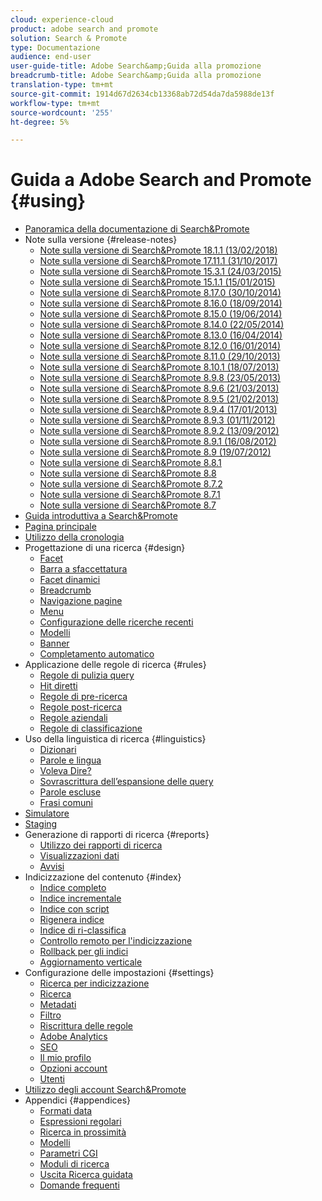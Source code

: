```yaml
---
cloud: experience-cloud
product: adobe search and promote
solution: Search & Promote
type: Documentazione
audience: end-user
user-guide-title: Adobe Search&amp;Guida alla promozione
breadcrumb-title: Adobe Search&amp;Guida alla promozione
translation-type: tm+mt
source-git-commit: 1914d67d2634cb13368ab72d54da7da5988de13f
workflow-type: tm+mt
source-wordcount: '255'
ht-degree: 5%

---
```



# Guida a Adobe Search and Promote {#using}

<!-- + Attention {#attention}
  + [Adobe Search&amp;Promote End-of-Service Announcement](sp-eol.md) -->
+ [Panoramica della documentazione di Search&amp;Promote](sp-home.md)
+ Note sulla versione {#release-notes}
   + [Note sulla versione di Search&amp;Promote 18.1.1 (13/02/2018)](c-searchpromote-release-notes/c-rn-02-13-18-version-1811.md)
   + [Note sulla versione di Search&amp;Promote 17.11.1 (31/10/2017)](c-searchpromote-release-notes/c-rn-10-31-17-version-1711.md)
   + [Note sulla versione di Search&amp;Promote 15.3.1 (24/03/2015)](c-searchpromote-release-notes/c-rn-03-19-15-version-153.md)
   + [Note sulla versione di Search&amp;Promote 15.1.1 (15/01/2015)](c-searchpromote-release-notes/c-rn-01-15-15-version-151.md)
   + [Note sulla versione di Search&amp;Promote 8.17.0 (30/10/2014)](c-searchpromote-release-notes/c-rn-10-30-14-version-817.md)
   + [Note sulla versione di Search&amp;Promote 8.16.0 (18/09/2014)](c-searchpromote-release-notes/c-rn-09-18-14-version-816.md)
   + [Note sulla versione di Search&amp;Promote 8.15.0 (19/06/2014)](c-searchpromote-release-notes/c-rn-06-19-14-version-815.md)
   + [Note sulla versione di Search&amp;Promote 8.14.0 (22/05/2014)](c-searchpromote-release-notes/c-rn-05-22-14-version-814.md)
   + [Note sulla versione di Search&amp;Promote 8.13.0 (16/04/2014)](c-searchpromote-release-notes/c-rn-04-16-14-version-813.md)
   + [Note sulla versione di Search&amp;Promote 8.12.0 (16/01/2014)](c-searchpromote-release-notes/c-rn-01-16-14-version-812.md)
   + [Note sulla versione di Search&amp;Promote 8.11.0 (29/10/2013)](c-searchpromote-release-notes/c-rn-10-17-13-version-811.md)
   + [Note sulla versione di Search&amp;Promote 8.10.1 (18/07/2013)](c-searchpromote-release-notes/c-rn-07-18-13-version-810.md)
   + [Note sulla versione di Search&amp;Promote 8.9.8 (23/05/2013)](c-searchpromote-release-notes/c-rn-05-23-13-version-898.md)
   + [Note sulla versione di Search&amp;Promote 8.9.6 (21/03/2013)](c-searchpromote-release-notes/c-rn-03-21-13-version-896.md)
   + [Note sulla versione di Search&amp;Promote 8.9.5 (21/02/2013)](c-searchpromote-release-notes/c-rn-02-21-13-version-895.md)
   + [Note sulla versione di Search&amp;Promote 8.9.4 (17/01/2013)](c-searchpromote-release-notes/c-rn-01-17-13-version-894.md)
   + [Note sulla versione di Search&amp;Promote 8.9.3 (01/11/2012)](c-searchpromote-release-notes/c-rn-11-01-12-version-893.md)
   + [Note sulla versione di Search&amp;Promote 8.9.2 (13/09/2012)](c-searchpromote-release-notes/c-rn-09-13-12-version-892.md)
   + [Note sulla versione di Search&amp;Promote 8.9.1 (16/08/2012)](c-searchpromote-release-notes/c-rn-08-16-12-version-891.md)
   + [Note sulla versione di Search&amp;Promote 8.9 (19/07/2012)](c-searchpromote-release-notes/c-rn-07-19-12-version-89.md)
   + [Note sulla versione di Search&amp;Promote 8.8.1](c-searchpromote-release-notes/c-rn-05-31-12-version-881.md)
   + [Note sulla versione di Search&amp;Promote 8.8](c-searchpromote-release-notes/c-rn-04-26-12-version-88.md)
   + [Note sulla versione di Search&amp;Promote 8.7.2](c-searchpromote-release-notes/c-maintenance-release-03-29-12-version-872.md)
   + [Note sulla versione di Search&amp;Promote 8.7.1](c-searchpromote-release-notes/c-maintenance-release-02-23-12-version-871.md)
   + [Note sulla versione di Search&amp;Promote 8.7](c-searchpromote-release-notes/c-maintenance-release-01-19-12-version-870.md)
+ [Guida introduttiva a Search&amp;Promote](c-getting-started.md)
+ [Pagina principale](c-about-home.md)
+ [Utilizzo della cronologia](t-using-the-history-option.md)
+ Progettazione di una ricerca {#design}
   + [Facet](c-about-design-menu/c-about-facets.md)
   + [Barra a sfaccettatura](c-about-design-menu/c-about-facet-rails.md)
   + [Facet dinamici](c-about-design-menu/c-about-dynamic-facets.md)
   + [Breadcrumb](c-about-design-menu/c-about-breadcrumbs.md)
   + [Navigazione pagine](c-about-design-menu/c-about-page-navigation.md)
   + [Menu](c-about-design-menu/c-about-menus.md)
   + [Configurazione delle ricerche recenti](c-about-design-menu/t-configuring-recent-searches.md)
   + [Modelli](c-about-design-menu/c-about-templates.md)
   + [Banner](c-about-design-menu/c-about-banners.md)
   + [Completamento automatico](c-about-auto-complete.md)
+ Applicazione delle regole di ricerca {#rules}
   + [Regole di pulizia query](c-about-rules-menu/c-about-query-cleaning-rules.md)
   + [Hit diretti](c-about-rules-menu/c-about-direct-hits.md)
   + [Regole di pre-ricerca](c-about-rules-menu/c-about-pre-search-rules.md)
   + [Regole post-ricerca](c-about-rules-menu/c-about-post-search-rules.md)
   + [Regole aziendali](c-about-rules-menu/c-about-business-rules.md)
   + [Regole di classificazione](c-about-rules-menu/c-about-ranking-rules.md)
+ Uso della linguistica di ricerca {#linguistics}
   + [Dizionari](c-about-linguistics-menu/c-about-dictionaries.md)
   + [Parole e lingua](c-about-linguistics-menu/c-about-words-and-language.md)
   + [Voleva Dire?](c-about-linguistics-menu/c-about-did-you-mean.md)
   + [Sovrascrittura dell’espansione delle query](c-about-linguistics-menu/c-about-query-expansion-overrides.md)
   + [Parole escluse](c-about-linguistics-menu/c-about-excluded-words.md)
   + [Frasi comuni](c-about-linguistics-menu/c-about-common-phrases.md)
+ [Simulatore](c-about-simulator.md)
+ [Staging](c-about-staging.md)
+ Generazione di rapporti di ricerca {#reports}
   + [Utilizzo dei rapporti di ricerca](c-about-reports-menu/c-about-reports-menu.md)
   + [Visualizzazioni dati](c-about-reports-menu/c-about-data-views.md)
   + [Avvisi](c-about-reports-menu/c-about-alerts.md)
+ Indicizzazione del contenuto {#index}
   + [Indice completo](c-about-index-menu/c-about-full-index.md)
   + [Indice incrementale](c-about-index-menu/c-about-incremental-index.md)
   + [Indice con script](c-about-index-menu/c-about-scripted-index.md)
   + [Rigenera indice](c-about-index-menu/c-about-regenerate-index.md)
   + [Indice di ri-classifica](c-about-index-menu/c-about-re-rank-index.md)
   + [Controllo remoto per l&#39;indicizzazione](c-about-index-menu/c-about-remote-control-for-indexing.md)
   + [Rollback per gli indici](c-about-index-menu/c-about-rollback-for-indexes.md)
   + [Aggiornamento verticale](c-about-index-menu/c-about-vertical-updates.md)
+ Configurazione delle impostazioni {#settings}
   + [Ricerca per indicizzazione](c-about-settings-menu/c-about-crawling-menu.md)
   + [Ricerca](c-about-settings-menu/c-about-searching-menu.md)
   + [Metadati](c-about-settings-menu/c-about-metadata-menu.md)
   + [Filtro](c-about-settings-menu/c-about-filtering-menu.md)
   + [Riscrittura delle regole](c-about-settings-menu/c-about-rewrite-rules-menu.md)
   + [Adobe Analytics](c-about-settings-menu/c-about-adobe-analytics-menu.md)
   + [SEO](c-about-settings-menu/c-about-seo.md)
   + [Il mio profilo](c-about-settings-menu/c-about-my-profile-menu.md)
   + [Opzioni account](c-about-settings-menu/c-about-account-options-menu.md)
   + [Utenti](c-about-settings-menu/c-about-users-menu.md)
+ [Utilizzo degli account Search&amp;Promote](c-about-accounts-menu.md)
+ Appendici {#appendices}
   + [Formati data](c-appendices/r-date-formats.md)
   + [Espressioni regolari](c-appendices/r-regular-expressions.md)
   + [Ricerca in prossimità](c-appendices/r-about-proximity-search.md)
   + [Modelli](c-appendices/c-templates.md)
   + [Parametri CGI](c-appendices/c-cgiparameters.md)
   + [Moduli di ricerca](c-appendices/c-searchforms.md)
   + [Uscita Ricerca guidata](c-appendices/c-guidedsearchoutput.md)
   + [Domande frequenti](c-appendices/c-faq.md)
